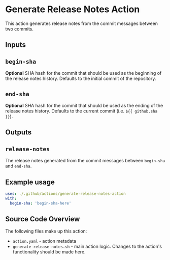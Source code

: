 # Generate Release Notes Action

This action generates release notes from the commit messages between two commits.

## Inputs

## `begin-sha`

**Optional** SHA hash for the commit that should be used as the beginning of the release notes history. Defaults to the initial commit of the repository.

## `end-sha`

**Optional** SHA hash for the commit that should be used as the ending of the release notes history. Defaults to the current commit (i.e. `${{ github.sha }}`).

## Outputs

## `release-notes`

The release notes generated from the commit messages between `begin-sha` and `end-sha`.

## Example usage

```yaml
uses: ./.github/actions/generate-release-notes-action
with:
  begin-sha: 'begin-sha-here'
```

## Source Code Overview

The following files make up this action:

* `action.yaml` - action metadata
* `generate-release-notes.sh` - main action logic. Changes to the action's functionality should be made here.
